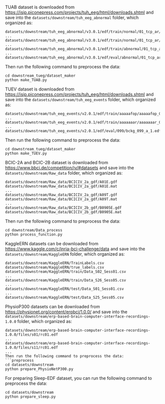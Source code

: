 TUAB dataset is downloaded from https://isip.piconepress.com/projects/tuh_eeg/html/downloads.shtml and save into the `datasets/downstream/tuh_eeg_abnormal` folder, which organized as:
```
datasets/downstream/tuh_eeg_abnormal/v3.0.1/edf/train/normal/01_tcp_ar/aaaaaqax_s001_t000.edf
...
datasets/downstream/tuh_eeg_abnormal/v3.0.1/edf/train/normal/01_tcp_ar/aaaaaaav_s004_t000.edf
...
datasets/downstream/tuh_eeg_abnormal/v3.0.1/edf/train/abnormal/01_tcp_ar/aaaaaaaq_s004_t000.edf
...
datasets/downstream/tuh_eeg_abnormal/v3.0.1/edf/eval/abnormal/01_tcp_ar/aaaaapys_s002_t001.edf
```
Then run the following command to preprocess the data:
```preprocess
cd downstream_tueg/dataset_maker
python make_TUAB.py
```

TUEV dataset is downloaded from https://isip.piconepress.com/projects/tuh_eeg/html/downloads.shtml and save into the `datasets/downstream/tuh_eeg_events` folder, which organized as:
```
datasets/downstream/tuh_eeg_events/v2.0.1/edf/train/aaaaafop/aaaaafop_00000001_ch021.lab
...
datasets/downstream/tuh_eeg_events/v2.0.1/edf/train/aaaaaaar/aaaaaaar_00000001.edf
...
datasets/downstream/tuh_eeg_events/v2.0.1/edf/eval/099/bckg_099_a_1.edf
```
Then run the following command to preprocess the data:
```preprocess
cd downstream_tueg/dataset_maker
python make_TUEV.py
```

BCIC-2A and BCIC-2B dataset is downloaded from https://www.bbci.de/competition/iv/#datasets and save into the `datasets/downstream/Raw_data` folder, which organized as:
```
datasets/downstream/Raw_data/BCICIV_2a_gdf/A01E.gdf
datasets/downstream/Raw_data/BCICIV_2a_gdf/A01E.mat
...
datasets/downstream/Raw_data/BCICIV_2a_gdf/A09T.gdf
datasets/downstream/Raw_data/BCICIV_2a_gdf/A09T.mat
...
datasets/downstream/Raw_data/BCICIV_2b_gdf/B0905E.gdf
datasets/downstream/Raw_data/BCICIV_2b_gdf/B0905E.mat
```
Then run the following command to preprocess the data:
```preprocess
cd downstream/Data_process
python process_function.py
```

KaggleERN datasets can be downloaded from https://www.kaggle.com/c/inria-bci-challenge/data and save into the `datasets/downstream/KaggleERN` folder, which organized as:
```
datasets/downstream/KaggleERN/TrainLabels.csv
datasets/downstream/KaggleERN/true_labels.csv
datasets/downstream/KaggleERN/train/Data_S02_Sess01.csv
...
datasets/downstream/KaggleERN/train/Data_S26_Sess05.csv
...
datasets/downstream/KaggleERN/test/Data_S01_Sess01.csv
...
datasets/downstream/KaggleERN/test/Data_S25_Sess05.csv
```

PhysioP300 datasets can be downloaded from https://physionet.org/content/erpbci/1.0.0/ and save into the `datasets/downstream/erp-based-brain-computer-interface-recordings-1.0.0` folder, which organized as:
```
datasets/downstream/erp-based-brain-computer-interface-recordings-1.0.0/files/s01/rc01.edf
...
datasets/downstream/erp-based-brain-computer-interface-recordings-1.0.0/files/s11/rc01.edf
...
Then run the following command to preprocess the data:
```preprocess
cd datasets/downstream
python prepare_PhysioNetP300.py
```

For preparing Sleep-EDF dataset, you can run the following command to preprocess the data:
```preprocess
cd datasets/downstream
python prepare_sleep.py
```